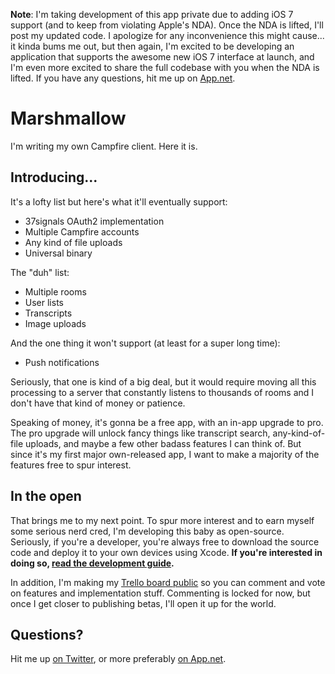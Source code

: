 **Note**: I'm taking development of this app private due to adding iOS 7 support (and to keep from violating Apple's NDA).
Once the NDA is lifted, I'll post my updated code. I apologize for any inconvenience this might cause... it kinda bums me
out, but then again, I'm excited to be developing an application that supports the awesome new iOS 7 interface at launch,
and I'm even more excited to share the full codebase with you when the NDA is lifted. If you have any questions, hit me
up on [App.net][3].

# Marshmallow

I'm writing my own Campfire client. Here it is.

## Introducing...

It's a lofty list but here's what it'll eventually support:

- 37signals OAuth2 implementation
- Multiple Campfire accounts
- Any kind of file uploads
- Universal binary

The "duh" list:

- Multiple rooms
- User lists
- Transcripts
- Image uploads

And the one thing it won't support (at least for a super long time):

- Push notifications

Seriously, that one is kind of a big deal, but it would require moving all this processing to a server that constantly listens to thousands of rooms and I don't have that kind of money or patience.

Speaking of money, it's gonna be a free app, with an in-app upgrade to pro. The pro upgrade will unlock fancy things like transcript search, any-kind-of-file uploads, and maybe a few other badass features I can think of. But since it's my first major own-released app, I want to make a majority of the features free to spur interest.

## In the open

That brings me to my next point. To spur more interest and to earn myself some serious nerd cred, I'm developing this baby as open-source. Seriously, if you're a developer, you're always free to download the source code and deploy it to your own devices using Xcode. **If you're interested in doing so, [read the development guide][4].**

In addition, I'm making my [Trello board public][1] so you can comment and vote on features and implementation stuff. Commenting is locked for now, but once I get closer to publishing betas, I'll open it up for the world.

## Questions?

Hit me up [on Twitter][2], or more preferably [on App.net][3].

[1]:    https://trello.com/board/marshmallow/514fbcd0177fbc7739000041
[2]:    http://twitter.com/kreeger
[3]:    http://alpha.app.net/kreeger
[4]:    https://github.com/kreeger/marshmallow/blob/master/development.markdown
